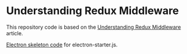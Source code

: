 # Understanding Redux Middleware

This repository code is based on the
[Understanding Redux Middleware](https://medium.com/@meagle/understanding-87566abcfb7a)
article.

[Electron skeleton code](https://github.com/electron/electron-quick-start/blob/master/main.js)
for electron-starter.js.
